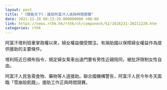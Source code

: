 ```yaml
---
layout: post
title: "《環看天下》：援助阿富汗人民與時間競賽"
date: 2021-12-28 09:13:29.000000000 +08:00
link: https://news.rthk.hk/rthk/ch/component/k2/1626231-20211228.htm
categories: rthk
---
```


阿富汗塔利班重掌政權以來，婦女權益備受關注。有捐助國以保障婦女權益作為提供援助的主要條件。

塔利班近日頒布指令，規定婦女乘車出遠門要有男性近親陪同，被批評限制女性自由。

阿富汗人民急需食物、藥物等人道援助。聯合國機構警告，阿富汗人民今年冬天面臨「雪崩般飢餓」，援助工作正與時間競賽。
